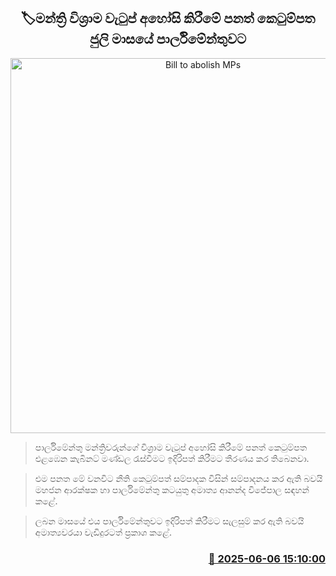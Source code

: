 <p align='center'><b><h2 align='center' title='Bill to abolish MPs' pensions to be tabled in Parliament in July'>🏷මන්ත්‍රි විශ්‍රාම වැටුප් අහෝසි කිරීමේ පනත් කෙටුම්පත ජුලි මාසයේ පාර්ලිමේන්තුවට</h2></b></p>
<p align='center'><img src='https://helakuru.sgp1.cdn.digitaloceanspaces.com/esana/images/lib/parliment-new-01[1].jpg' width='600' alt='Bill to abolish MPs' pensions to be tabled in Parliament in July'></p>

> පාර්ලිමේන්තු මන්ත්‍රිවරුන්ගේ විශ්‍රාම වැටුප් අහෝසි කිරීමේ පනත් කෙටුම්පත එළඹෙන කැබිනට් මණ්ඩල රැස්වීමට ඉදිරිපත් කිරීමට තීරණය කර තිබෙනවා.

> එම පනත මේ වනවිට නීති කෙටුම්පත් සම්පාදක විසින් සම්පාදනය කර ඇති බවයි මහජන ආරක්ෂක හා පාර්ලිමේන්තු කටයුතු අමාත්‍ය ආනන්ද විජේපාල සඳහන් කළේ.

> ලබන මාසයේ එය පාර්ලිමේන්තුවට ඉදිරිපත් කිරීමට සැලසුම් කර ඇති බවයි අමාත්‍යවරයා වැඩිදුරටත් ප්‍රකාශ කළේ.



<h3 align='right'><a href='https://www.helakuru.lk/esana/p/110787/'>📅 2025-06-06 15:10:00</a></h3>
